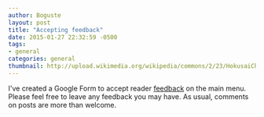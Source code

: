 ```yaml
---
author: Boguste
layout: post
title: "Accepting feedback"
date: 2015-01-27 22:32:59 -0500
tags:
- general
categories: general
thumbnail: http://upload.wikimedia.org/wikipedia/commons/2/23/HokusaiChushingura.jpg
---
```


I've created a Google Form to accept reader [feedback](https://docs.google.com/forms/d/1yyiiKkuDHtsHdIMDjaIBQQ8SVy-19YzSdvCzLa7jqxM/viewform) on the main menu. Please feel free to leave any feedback you may have. As usual, comments on posts are more than welcome.
